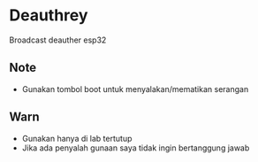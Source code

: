 # Deauthrey
Broadcast deauther esp32

## Note
- Gunakan tombol boot untuk menyalakan/mematikan serangan

## Warn
- Gunakan hanya di lab tertutup
- Jika ada penyalah gunaan saya tidak ingin bertanggung jawab